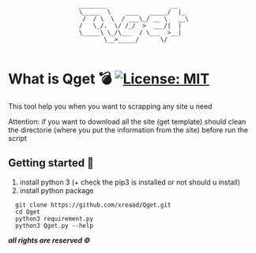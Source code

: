 

```
                    ________                  __   
                    \_____  \    ____   _____/  |_ 
                     /  / \  \  / ___\_/ __ \   __\
                    /   \_/.  \/ /_/  >  ___/|  |  
                    \_____\ \_/\___  / \___  >__|  
                           \__>_____/      \/      
                               
```

# What is Qget :bomb: [![License: MIT](https://img.shields.io/badge/License-MIT-green.svg)](https://github.com/xreaad/Qget/blob/master/LICENSE)
This tool help you when you want to scrapping any site u need

Attention:
if you want to download all the site (get template) should clean the directorie (where you put the information from the site) before
run the script

## Getting started :mag_right:
1. install python 3 (+ check the pip3 is installed or not should u install)
2. install python package

```
  git clone https://github.com/xreaad/Qget.git
  cd Qget
  python3 requirement.py
  python3 Qget.py --help
```


___all rights are reserved ©___
